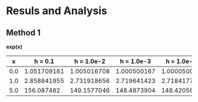 # Resuls and Analysis

## Method 1

<b> exp(x) </b>

|x      |h = 0.1    |h = 1.0e-2 |h = 1.0e-3 |h = 1.0e-4 |h = 1.0e-5 |h = 1.0e-7  |h = 1.0e-9 |h = 1.0e-11 |Exact value  |
|---    |---        |---        |---        |---        |---        |---         |---        |---         |---          |
|0.0    |1.051709181|1.005016708|1.000500167|1.000050002|1.000005   |1.000000049 |<b>1.000000083</b>|1.000000083 |1.0          |
|1.0    |2.858841955|2.731918656|2.719641423|2.718417747|2.71829542 |<b>2.718281968</b> |2.718282044|2.718314462 |2.7182818284 |
|5.0    |156.087482 |149.1577046|148.4873904|148.42058  |148.4139012|148.413167  |<b>148.4131644</b>|148.4124823 |148.413159102|